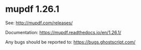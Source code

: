 # mupdf 1.26.1

See:
http://mupdf.com/releases/

Documentation:
https://mupdf.readthedocs.io/en/1.26.1/

Any bugs should be reported to:
https://bugs.ghostscript.com/
